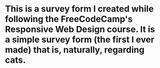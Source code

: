 # This is a survey form I created while following the FreeCodeCamp's Responsive Web Design course. It is a simple survey form (the first I ever  made) that is, naturally, regarding cats.